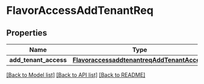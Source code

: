 # FlavorAccessAddTenantReq

## Properties
Name | Type | Description | Notes
------------ | ------------- | ------------- | -------------
**add_tenant_access** | [**FlavoraccessaddtenantreqAddTenantAccess**](FlavoraccessaddtenantreqAddTenantAccess.md) |  | [optional] 

[[Back to Model list]](../README.md#documentation-for-models) [[Back to API list]](../README.md#documentation-for-api-endpoints) [[Back to README]](../README.md)


